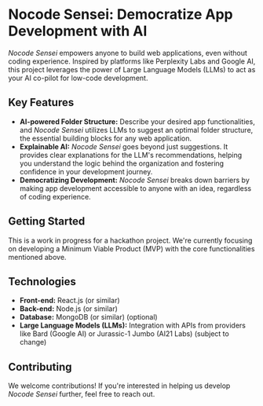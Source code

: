 # Nocode Sensei: Democratize App Development with AI

*Nocode Sensei* empowers anyone to build web applications, even without coding experience. Inspired by platforms like Perplexity Labs and Google AI, this project leverages the power of Large Language Models (LLMs) to act as your AI co-pilot for low-code development.

## Key Features
- **AI-powered Folder Structure:** Describe your desired app functionalities, and *Nocode Sensei* utilizes LLMs to suggest an optimal folder structure, the essential building blocks for any web application.
- **Explainable AI:** *Nocode Sensei* goes beyond just suggestions. It provides clear explanations for the LLM's recommendations, helping you understand the logic behind the organization and fostering confidence in your development journey.
- **Democratizing Development:** *Nocode Sensei* breaks down barriers by making app development accessible to anyone with an idea, regardless of coding experience.

## Getting Started
This is a work in progress for a hackathon project. We're currently focusing on developing a Minimum Viable Product (MVP) with the core functionalities mentioned above.

## Technologies
- **Front-end:** React.js (or similar)
- **Back-end:** Node.js (or similar)
- **Database:** MongoDB (or similar) (optional)
- **Large Language Models (LLMs):** Integration with APIs from providers like Bard (Google AI) or Jurassic-1 Jumbo (AI21 Labs) (subject to change)

## Contributing
We welcome contributions! If you're interested in helping us develop *Nocode Sensei* further, feel free to reach out.
